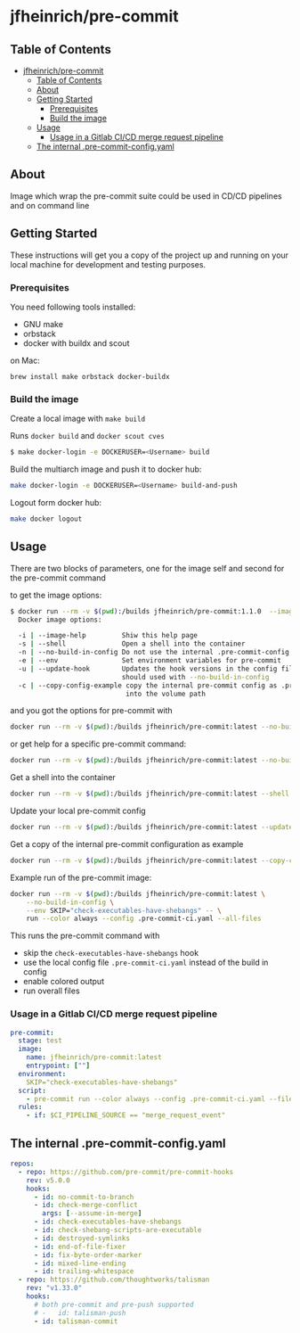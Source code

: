 # jfheinrich/pre-commit

## Table of Contents

- [jfheinrich/pre-commit](#jfheinrichpre-commit)
  - [Table of Contents](#table-of-contents)
  - [About](#about)
  - [Getting Started](#getting-started)
    - [Prerequisites](#prerequisites)
    - [Build the image](#build-the-image)
  - [Usage](#usage)
    - [Usage in a Gitlab CI/CD merge request pipeline](#usage-in-a-gitlab-cicd-merge-request-pipeline)
  - [The internal .pre-commit-config.yaml](#the-internal-pre-commit-configyaml)

## About

Image which wrap the pre-commit suite could be used in CD/CD pipelines and on command line

## Getting Started

These instructions will get you a copy of the project up and running on your local machine for development and testing purposes.

### Prerequisites

You need following tools installed:

- GNU make
- orbstack
- docker with buildx and scout

on Mac:

```
brew install make orbstack docker-buildx
```

### Build the image

Create a local image with `make build`

Runs `docker build` and `docker scout cves`

```bash
$ make docker-login -e DOCKERUSER=<Username> build
```

Build the multiarch image and push it to docker hub:

```bash
make docker-login -e DOCKERUSER=<Username> build-and-push
```

Logout form docker hub:

```bash
make docker logout
```

## Usage

There are two blocks of parameters, one for the image self and second for the pre-commit command

to get the image options:

```bash
$ docker run --rm -v $(pwd):/builds jfheinrich/pre-commit:1.1.0  --image-help
  Docker image options:

  -i | --image-help         Shiw this help page
  -s | --shell              Open a shell into the container
  -n | --no-build-in-config Do not use the internal .pre-commit-config.yaml
  -e | --env                Set environment variables for pre-commit
  -u | --update-hook        Updates the hook versions in the config file,
                            should used with --no-build-in-config
  -c | --copy-config-example copy the internal pre-commit config as .pre-commit-config-example.yaml
                             into the volume path

```

and you got the options for pre-commit with

```bash
docker run --rm -v $(pwd):/builds jfheinrich/pre-commit:latest --no-build-in-config --help
```

or get help for a specific pre-commit command:

```bash
docker run --rm -v $(pwd):/builds jfheinrich/pre-commit:latest --no-build-in-config -- help [pre-commit command]
```

Get a shell into the container

```bash
docker run --rm -v $(pwd):/builds jfheinrich/pre-commit:latest --shell
```

Update your local pre-commit config

```bash
docker run --rm -v $(pwd):/builds jfheinrich/pre-commit:latest --update-hook .pre-commit-config.yaml
```

Get a copy of the internal pre-commit configuration as example

```bash
docker run --rm -v $(pwd):/builds jfheinrich/pre-commit:latest --copy-config-example
```


Example run of the pre-commit image:

```bash
docker run --rm -v $(pwd):/builds jfheinrich/pre-commit:latest \
    --no-build-in-config \
    --env SKIP="check-executables-have-shebangs" -- \
    run --color always --config .pre-commit-ci.yaml --all-files
```

This runs the pre-commit command with
- skip the `check-executables-have-shebangs` hook
- use the local config file `.pre-commit-ci.yaml` instead of the build in config
- enable colored output
- run overall files

### Usage in a Gitlab CI/CD merge request pipeline

```yaml
pre-commit:
  stage: test
  image:
    name: jfheinrich/pre-commit:latest
    entrypoint: [""]
  environment:
    SKIP="check-executables-have-shebangs"
  script:
    - pre-commit run --color always --config .pre-commit-ci.yaml --files $(git diff-tree --name-only --no-commit-id $CI_MERGE_REQUEST_TARGET_BRANCH_SHA)
  rules:
    - if: $CI_PIPELINE_SOURCE == "merge_request_event"
```

## The internal .pre-commit-config.yaml

```yaml
repos:
  - repo: https://github.com/pre-commit/pre-commit-hooks
    rev: v5.0.0
    hooks:
      - id: no-commit-to-branch
      - id: check-merge-conflict
        args: [--assume-in-merge]
      - id: check-executables-have-shebangs
      - id: check-shebang-scripts-are-executable
      - id: destroyed-symlinks
      - id: end-of-file-fixer
      - id: fix-byte-order-marker
      - id: mixed-line-ending
      - id: trailing-whitespace
  - repo: https://github.com/thoughtworks/talisman
    rev: "v1.33.0"
    hooks:
      # both pre-commit and pre-push supported
      # -   id: talisman-push
      - id: talisman-commit

```
